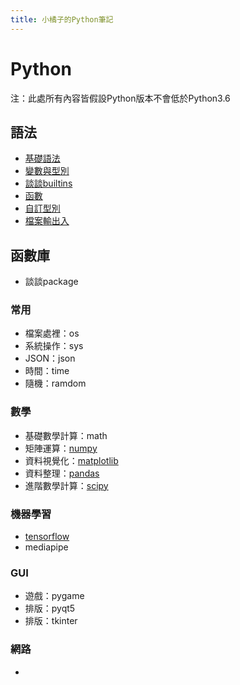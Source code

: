 ```yaml
---
title: 小橘子的Python筆記
---
```

# Python
注：此處所有內容皆假設Python版本不會低於Python3.6
## 語法
- [基礎語法](basic)
- [變數與型別](variable)
- [談談builtins](builtins)
- [函數](function)
- [自訂型別](class)
- [檔案輸出入](io)

## 函數庫
- 談談package

### 常用
- 檔案處裡：os
- 系統操作：sys
- JSON：json
- 時間：time
- 隨機：ramdom

### 數學
- 基礎數學計算：math
- 矩陣運算：[numpy](numpy)
- 資料視覺化：[matplotlib](matplotlib)
- 資料整理：[pandas](pandas)
- 進階數學計算：[scipy](scipy)

### 機器學習
- [tensorflow](tensorflow/)
- mediapipe

### GUI
- 遊戲：pygame
- 排版：pyqt5
- 排版：tkinter

### 網路
- 